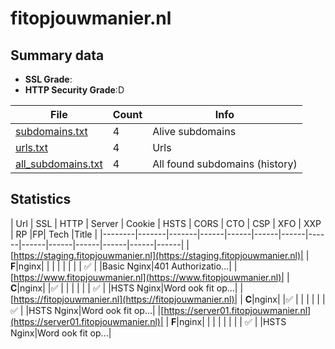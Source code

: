 

# fitopjouwmanier.nl
## Summary data


 - **SSL Grade**:
 - **HTTP Security Grade**:D


| File       | Count | Info |
|------------|-------|------|
|[subdomains.txt](/data/fitopjouwmanier.nl/subdomains.txt)|4|Alive subdomains|
|[urls.txt](/data/fitopjouwmanier.nl/urls.txt)|4|Urls|
|[all_subdomains.txt](/data/fitopjouwmanier.nl/all_subdomains.txt)|4|All found subdomains (history)|


## Statistics


| Url | SSL | HTTP | Server | Cookie | HSTS | CORS | CTO | CSP | XFO | XXP | RP |FP| Tech |Title |
|--------|-------|-------|------|------|------|------|------|------|------|------|------|------|------|
|[https://staging.fitopjouwmanier.nl](https://staging.fitopjouwmanier.nl)| | **F**|nginx| | | | | | | | :white_check_mark: | |Basic Nginx|401 Authorizatio...|
|[https://www.fitopjouwmanier.nl](https://www.fitopjouwmanier.nl)| | **C**|nginx| |:white_check_mark: | | | | | | :white_check_mark: | |HSTS Nginx|Word ook fit op...|
|[https://fitopjouwmanier.nl](https://fitopjouwmanier.nl)| | **C**|nginx| |:white_check_mark: | | | | | | :white_check_mark: | |HSTS Nginx|Word ook fit op...|
|[https://server01.fitopjouwmanier.nl](https://server01.fitopjouwmanier.nl)| | **F**|nginx| | | | | | | | :white_check_mark: | |HSTS Nginx|Word ook fit op...|